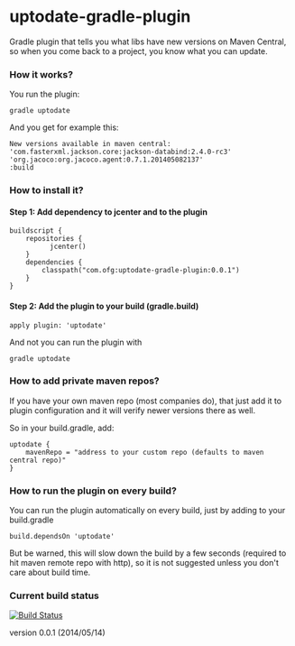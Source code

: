 
uptodate-gradle-plugin
======================

Gradle plugin that tells you what libs have new versions on Maven Central, so when you come back to a project, you know what you can update.

### How it works?

You run the plugin:

```
gradle uptodate
```

And you get for example this:

```
New versions available in maven central:
'com.fasterxml.jackson.core:jackson-databind:2.4.0-rc3'
'org.jacoco:org.jacoco.agent:0.7.1.201405082137'
:build
```

### How to install it?

#### Step 1: Add dependency to jcenter and to the plugin
```
buildscript {
    repositories {	
	      jcenter()
    }
    dependencies {
        classpath("com.ofg:uptodate-gradle-plugin:0.0.1")
    }
}
```

#### Step 2: Add the plugin to your build (gradle.build)
```
apply plugin: 'uptodate'
```

And not you can run the plugin with
```
gradle uptodate
```

### How to add private maven repos?

If you have your own maven repo (most companies do), that just add it to plugin configuration and it will verify newer versions there as well.

So in your build.gradle, add:

```
uptodate {
    mavenRepo = "address to your custom repo (defaults to maven central repo)"
}
```

### How to run the plugin on every build?

You can run the plugin automatically on every build, just by adding to your build.gradle

```
build.dependsOn 'uptodate'
```

But be warned, this will slow down the build by a few seconds (required to hit maven remote repo with http), so it is not suggested unless you don't care about build time.


### Current build status

[![Build Status](https://travis-ci.org/4finance/uptodate-gradle-plugin.svg?branch=master)](https://travis-ci.org/4finance/uptodate-gradle-plugin)

version 0.0.1 (2014/05/14)
